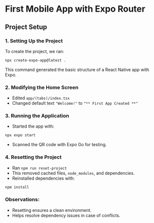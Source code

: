 # First Mobile App with Expo Router

## Project Setup

### 1. Setting Up the Project

To create the project, we ran:

```sh
npx create-expo-app@latest .
```

This command generated the basic structure of a React Native app with Expo.

### 2. Modifying the Home Screen

- Edited `app/(tabs)/index.tsx`
- Changed default text `"Welcome!"` to `"** First App Created **"`

### 3. Running the Application

- Started the app with:

```sh
npx expo start
```

- Scanned the QR code with Expo Go for testing.

### 4. Resetting the Project

- Ran `npm run reset-project`
- This removed cached files, `node_modules`, and dependencies.
- Reinstalled dependencies with:

```sh
npm install
```

### Observations:

- Resetting ensures a clean environment.
- Helps resolve dependency issues in case of conflicts.


